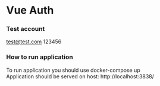 # Vue Auth

### Test account

test@test.com
123456

### How to run application

To run application you should use docker-compose up
<br />
Application should be served on host: http://localhost:3838/
